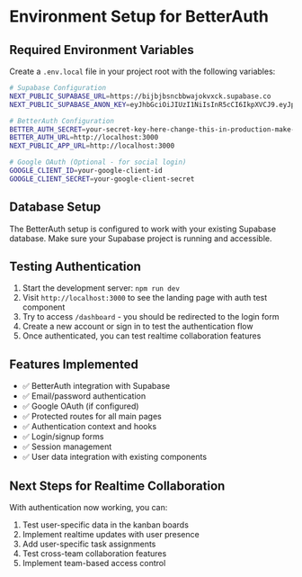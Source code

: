 # Environment Setup for BetterAuth

## Required Environment Variables

Create a `.env.local` file in your project root with the following variables:

```bash
# Supabase Configuration
NEXT_PUBLIC_SUPABASE_URL=https://bijbjbsncbbwajokvxck.supabase.co
NEXT_PUBLIC_SUPABASE_ANON_KEY=eyJhbGciOiJIUzI1NiIsInR5cCI6IkpXVCJ9.eyJpc3MiOiJzdXBhYmFzZSIsInJlZiI6ImJpamJqYnNuY2Jid2Fqb2t2eGNrIiwicm9sZSI6ImFub24iLCJpYXQiOjE3NTg5NTQyNjAsImV4cCI6MjA3NDUzMDI2MH0.GJ5SKp4r35LsoM82bgAel3ykE_75deybhQunLqYFWd4

# BetterAuth Configuration
BETTER_AUTH_SECRET=your-secret-key-here-change-this-in-production-make-it-long-and-random
BETTER_AUTH_URL=http://localhost:3000
NEXT_PUBLIC_APP_URL=http://localhost:3000

# Google OAuth (Optional - for social login)
GOOGLE_CLIENT_ID=your-google-client-id
GOOGLE_CLIENT_SECRET=your-google-client-secret
```

## Database Setup

The BetterAuth setup is configured to work with your existing Supabase database. Make sure your Supabase project is running and accessible.

## Testing Authentication

1. Start the development server: `npm run dev`
2. Visit `http://localhost:3000` to see the landing page with auth test component
3. Try to access `/dashboard` - you should be redirected to the login form
4. Create a new account or sign in to test the authentication flow
5. Once authenticated, you can test realtime collaboration features

## Features Implemented

- ✅ BetterAuth integration with Supabase
- ✅ Email/password authentication
- ✅ Google OAuth (if configured)
- ✅ Protected routes for all main pages
- ✅ Authentication context and hooks
- ✅ Login/signup forms
- ✅ Session management
- ✅ User data integration with existing components

## Next Steps for Realtime Collaboration

With authentication now working, you can:

1. Test user-specific data in the kanban boards
2. Implement realtime updates with user presence
3. Add user-specific task assignments
4. Test cross-team collaboration features
5. Implement team-based access control
